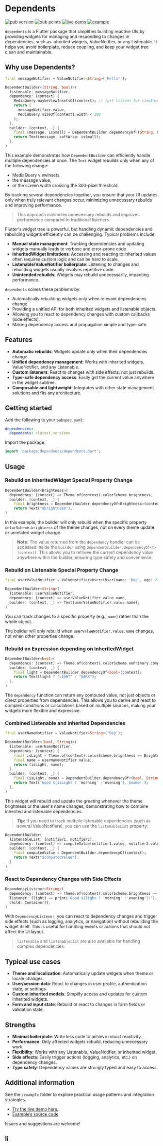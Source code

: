 <!--
This README describes the package. If you publish this package to pub.dev,
this README's contents appear on the landing page for your package.

For information about how to write a good package README, see the guide for
[writing package pages](https://dart.dev/tools/pub/writing-package-pages).

For general information about developing packages, see the Dart guide for
[creating packages](https://dart.dev/guides/libraries/create-packages)
and the Flutter guide for
[developing packages and plugins](https://flutter.dev/to/develop-packages).
-->



# Dependents
![pub version](https://img.shields.io/pub/v/dependents)
![pub points](https://img.shields.io/pub/points/dependents)
[![live demo](https://github.com/dartius-dev/dependents/raw/main/example/livedemo.svg)](https://dartius-dev.github.io/dependents/)
[![example](https://github.com/dartius-dev/dependents/raw/main/example/example.svg)](https://github.com/dartius-dev/dependents/blob/main/example/lib/main.dart)

`dependents` is a Flutter package that simplifies building reactive UIs by providing widgets for managing and responding to changes in dependencies, such as inherited widgets, ValueNotifier, or any Listenable. It helps you avoid boilerplate, reduce coupling, and keep your widget tree clean and maintainable.

## Why use Dependents?

```dart
final messageNotifier = ValueNotifier<String>('Hello!');

DependentBuilder<(String, bool)>(
  listenable: messageNotifier,
  dependency: (context) {
    MediaQuery.maybeViewInsetsOf(context); // just listens for viewInsets changes
    return (
      messageNotifier.value, 
      MediaQuery.sizeOf(context).width < 300
    );
  },
  builder: (context, _) {
    final (message, isSmall) = DependentBuilder.dependencyOf<(String, bool)>(context);
    return Text(message, softWrap: isSmall);
  },
)
```

This example demonstrates how `DependentBuilder` can efficiently handle multiple dependencies at once. The `Text` widget rebuilds only when any of the following change:
* MediaQuery viewInsets,
* the message value,
* or the screen width crossing the 300-pixel threshold.

By tracking several dependencies together, you ensure that your UI updates only when truly relevant changes occur, minimizing unnecessary rebuilds and improving performance.

> This approach minimizes unnecessary rebuilds and improves performance compared to traditional listeners.

Flutter's widget tree is powerful, but handling dynamic dependencies and rebuilding widgets efficiently can be challenging. Typical problems include:

- **Manual state management**: Tracking dependencies and updating widgets manually leads to verbose and error-prone code.
- **InheritedWidget limitations**: Accessing and reacting to inherited values often requires custom logic and can be hard to scale.
- **Listenable/ValueNotifier boilerplate**: Listening to changes and rebuilding widgets usually involves repetitive code.
- **Unintended rebuilds**: Widgets may rebuild unnecessarily, impacting performance.

`dependents` solves these problems by:

- Automatically rebuilding widgets only when relevant dependencies change.
- Providing a unified API for both inherited widgets and listenable objects.
- Allowing you to react to dependency changes with custom callbacks (side effects).
- Making dependency access and propagation simple and type-safe.

## Features

- **Automatic rebuilds**: Widgets update only when their dependencies change.
- **Unified dependency management**: Works with inherited widgets, ValueNotifier, and any Listenable.
- **Custom listeners**: React to changes with side effects, not just rebuilds.
- **Type-safe dependency access**: Easily get the current value anywhere in the widget subtree.
- **Composable and lightweight**: Integrates with other state management solutions and fits any architecture.

## Getting started

Add the following to your `pubspec.yaml`:

```yaml
dependencies:
  dependents: <latest_version>
```

Import the package:

```dart
import 'package:dependents/dependents.dart';
```

## Usage

### Rebuild on InheritedWidget Special Property Change

```dart
DependentBuilder<Brightness>(
  dependency: (context) => Theme.of(context).colorScheme.brightness,
  builder: (context, _) {
    final brightness = DependentBuilder.dependencyOf<Brightness>(context);
    return Text("$brightness"),
)
```

In this example, the builder will only rebuild when the specific property `colorScheme.brightness` of the theme changes, not on every theme update or unrelated widget change.

> **Note:** The value returned from the `dependency` handler can be accessed inside the `builder` using `DependentBuilder.dependencyOf<T>(context)`. This allows you to retrieve the current dependency value anywhere within the builder, ensuring type safety and convenience.


### Rebuild on Listenable Special Property Change

```dart
final userValueNotifier = ValueNotifier<User>(User(name: 'Dep', age: 22));

DependentBuilder<String>(
  listenable: userValueNotifier,
  dependency: (context) => userValueNotifier.value.name,
  builder: (context, _) => Text(userValueNotifier.value.name),
)
```

You can track changes to a specific property (e.g., `name`) rather than the whole object.

The builder will only rebuild when `userValueNotifier.value.name` changes, not when other properties change.


### Rebuild on Expression depending on InheritedWidget

```dart
DependentBuilder<bool>(
  dependency: (context) => Theme.of(context).colorScheme.onPrimary.computeLuminance() > 0.5,
  builder: (context, _) {
    final light = DependentBuilder.dependencyOf<bool>(context);
    return Text(light ? "LIGHT" : "DARK");
  },
)
```

The `dependency` function can return any computed value, not just objects or direct properties from dependencies. This allows you to derive and react to complex conditions or calculations based on multiple sources, making your widgets more flexible and expressive.

### Combined Listenable and Inherited Dependencies

```dart
final userNameNotifier = ValueNotifier<String>('Dep');

DependentBuilder<(bool, String)>(
  listenable: userNameNotifier,
  dependency: (context) {
    final isLight = Theme.of(context).colorScheme.brightness == Brightness.light;
    final name = userNameNotifier.value;
    return (isLight, name);
  },
  builder: (context, _) {
    final (isLight, name) = DependentBuilder.dependencyOf<(bool, String)>(context);
    return Text('Good ${isLight ? 'morning' :'evening'}, $name!');
  },
)
```


This widget will rebuild and update the greeting whenever the theme brightness or the user's name changes, demonstrating how to combine inherited and listenable dependencies.

> **Tip:** If you need to track multiple listenable dependencies (such as several ValueNotifiers), you can use the `listenableList` property:

```dart
DependentBuilder(
  listenableList: [notifier1, notifier2],
  dependency: (context) => computeValue(notifier1.value, notifier2.value),
  builder: (context, _) {
    final computedValue = DependentBuilder.dependencyOf(context);
    return Text("$computedValue"),
  }
)
```

### React to Dependency Changes with Side Effects

```dart
DependencyListener<String>(
  dependency: (context) => Theme.of(context).colorScheme.brightness == Brightness.light;,
  listener: (light) => print('Good ${light ? 'morning' :'evening'}!'),
  child: Container(),
)
```
With `DependencyListener`, you can react to dependency changes and trigger side effects (such as logging, analytics, or navigation) without rebuilding the widget itself. This is useful for handling events or actions that should not affect the UI layout.

> `listenable` and `listenableList` are also available for handling complex dependencies.

## Typical use cases

- **Theme and localization**: Automatically update widgets when theme or locale changes.
- **User/session data**: React to changes in user profile, authentication state, or settings.
- **Custom inherited models**: Simplify access and updates for custom inherited widgets.
- **Form and input state**: Rebuild or react to changes in form fields or validation state.

## Strengths

- **Minimal boilerplate**: Write less code to achieve robust reactivity.
- **Performance**: Only affected widgets rebuild, reducing unnecessary work.
- **Flexibility**: Works with any Listenable, ValueNotifier, or inherited widget.
- **Side effects**: Easily trigger actions (logging, analytics, etc.) on dependency changes.
- **Type safety**: Dependency values are strongly typed and easy to access.

## Additional information

See the `/example` folder to explore practical usage patterns and integration strategies. 

* [Try the live demo here.](https://dartius-dev.github.io/dependents/).
* [Example’s source code](https://github.com/dartius-dev/dependents/blob/main/example/lib/main.dart)

Issues and suggestions are welcome!

## li